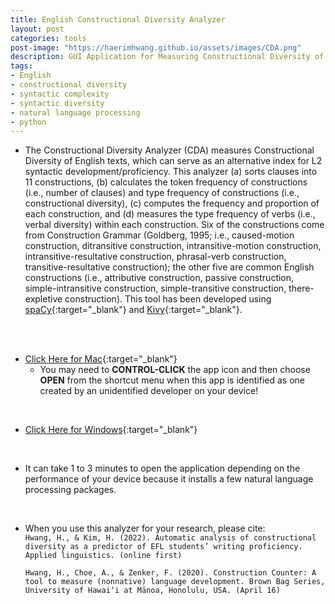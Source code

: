 ```yaml
---
title: English Constructional Diversity Analyzer
layout: post
categories: tools
post-image: "https://haerimhwang.github.io/assets/images/CDA.png"
description: GUI Application for Measuring Constructional Diversity of English Texts
tags:
- English
- constructional diversity
- syntactic complexity
- syntactic diversity
- natural language processing
- python
---
```


* The Constructional Diversity Analyzer (CDA) measures Constructional Diversity of English texts, which can serve as an alternative index for L2 syntactic development/proficiency. This analyzer (a) sorts clauses into 11 constructions, (b) calculates the token frequency of constructions (i.e., number of clauses) and type frequency of constructions (i.e., constructional diversity), (c) computes the frequency and proportion of each construction, and (d) measures the type frequency of verbs (i.e., verbal diversity) within each construction. Six of the constructions come from Construction Grammar (Goldberg, 1995; i.e., caused-motion construction, ditransitive construction, intransitive-motion construction, intransitive-resultative construction, phrasal-verb construction, transitive-resultative construction); the other five are common English constructions (i.e., attributive construction, passive construction, simple-intransitive construction, simple-transitive construction, there-expletive construction). This tool has been developed using [spaCy](https://spacy.io/){:target="_blank"} and [Kivy](https://kivy.org/#home){:target="_blank"}.
<br>
<br>

* [Click Here for Mac](https://drive.google.com/file/d/12Gk2Lx2dsiNqM9gjv7Y_c1PHmKRyd5iY/view?usp=sharing){:target="_blank"} <br>
    * You may need to **CONTROL-CLICK** the app icon and then choose **OPEN** from the shortcut menu when this app is identified as one created by an unidentified developer on your device!  
<br>
        
* [Click Here for Windows](https://drive.google.com/file/d/1tvhqda8o9LwyMPgI8NR8qVPQOVRVi5ln/view?usp=sharing){:target="_blank"}  
<br>      
    
* It can take 1 to 3 minutes to open the application depending on the performance of your device because it installs a few natural language processing packages.  
<br>
    
* When you use this analyzer for your research, please cite:  
    `Hwang, H., & Kim, H. (2022). Automatic analysis of constructional diversity as a predictor of EFL students’ writing proficiency. Applied linguistics. (online first)`  
   
     `Hwang, H., Choe, A., & Zenker, F. (2020). Construction Counter: A tool to measure (nonnative) language development. Brown Bag Series, University of Hawai‘i at Mānoa, Honolulu, USA. (April 16)`  
